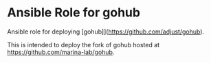 Ansible Role for gohub
======================

Ansible role for deploying [gohub]](https://github.com/adjust/gohub).

This is intended to deploy the fork of gohub hosted at
https://github.com/marina-lab/gohub.
